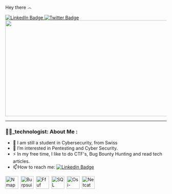 Hey there *෴*

<div id="badges">
  <a href="https://www.linkedin.com/in/antoni-ottone-29898a237/">
    <img src="https://img.shields.io/badge/LinkedIn-blue?style=for-the-badge&logo=linkedin&logoColor=white" alt="LinkedIn Badge"/>
  </a>
  <a href="https://twitter.com/antoniottone">
    <img src="https://img.shields.io/badge/Twitter-blue?style=for-the-badge&logo=twitter&logoColor=white" alt="Twitter Badge"/>
  </a>
</div>

<img src="https://komarev.com/ghpvc/?username=s4dhead&style=flat-square&color=blue" alt=""/>
</h1>

<div align="center">
  <img src="https://media.giphy.com/media/wwg1suUiTbCY8H8vIA/giphy-downsized-large.gif" width="600" height="300"/>
</div>

---

### 👨‍💻_technologist: About Me : 

- :telescope: I am still a student in Cybersecurity, from Swiss
- :seedling: I’m interested in Pentesting and Cyber Security.
- :zap: In my free time, I like to do CTF's, Bug Bounty Hunting and read tech articles.
- :mailbox:How to reach me: [![Linkedin Badge](https://img.shields.io/badge/-s4dhead-blue?style=flat&logo=Linkedin&logoColor=white)](https://www.linkedin.com/in/antoni-ottone-29898a237/)

<div>
  <img src="<div>
  <img src="https://github.com/devicons/devicon/blob/master/icons/java/java-original-wordmark.svg" title="Nmap" alt="Nmap" width="40" height="40"/>&nbsp;
  <img src="https://icon-icons.com/icon/Burp-Suite-macOS-BigSur/190319" title="Burpsuite" alt="Burpsuite" width="40" height="40"/>&nbsp;
  <img src="https://www.kali.org/tools/ffuf/images/ffuf-logo.svg" title="Ffuf" alt="Ffuf" width="40" height="40"/>&nbsp;
  <img src="https://www.flaticon.es/icono-gratis/base-de-datos_4248443?term=sql&related_id=4248443" title="SQL" alt="SQL" width="40" height="40"/>&nbsp;
  <img src="https://www.vectorstock.com/royalty-free-vector/osi-model-icon-thin-line-style-industry-40-icons-vector-23862245" title="Osi-model" alt="Osi-model" width="40" height="40"/>&nbsp;
  <img src="https://iconape.com/netcat-logo-logo-icon-svg-png.html" title="Netcat" alt="Netcat" width="40" height="40"/>
</div>
